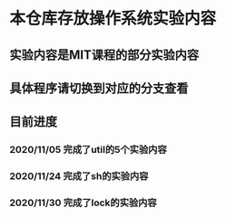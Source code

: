 # 本仓库存放操作系统实验内容



## 实验内容是MIT课程的部分实验内容

## 具体程序请切换到对应的分支查看

## 目前进度

### 2020/11/05 完成了util的5个实验内容

### 2020/11/24 完成了sh的实验内容

### 2020/11/30 完成了lock的实验内容
